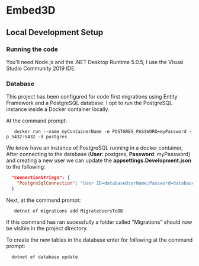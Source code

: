 # Embed3D

## Local Development Setup
### Running the code
You'll need Node.js and the .NET Desktop Runtime 5.0.5, I use the Visual Studio Community 2019 IDE.

### Database
This project has been configured for code first migrations using Entity Framework and a PostgreSQL database. I opt to run the PostgreSQL instance inside a Docker container locally.

At the command prompt:

```console
   docker run --name myContainerName -e POSTGRES_PASSWORD=myPassword -p 5432:5432 -d postgres
```

We know have an instance of PostgreSQL running in a docker container, After connecting to the database (**User**: postgres, **Password**: myPassword) and creating a new user we can update the **appsettings.Development.json** to the following:

```json
  "ConnectionStrings": {
    "PostgreSqlConnection": "User ID=databaseUserName;Password=databasePassword;Host=localhost;Port=5432;Database=embed3d;Pooling=true;"
  }
```

Next, at the command prompt:

```console
   dotnet ef migrations add MigrateUsersToDB
```

If this command has ran sucessfully a folder called "Migrations" should now be visible in the project directory.

To create the new tables in the database enter for following at the command prompt:

```console
  dotnet ef database update
```
